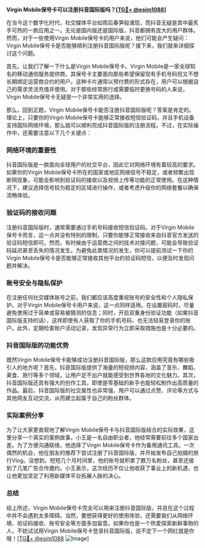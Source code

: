 **Virgin Mobile保号卡可以注册抖音国际版吗？[[TG💪+ @esim1088](https://t.me/s/esim1088)]**

在当今这个数字化时代，社交媒体平台如雨后春笋般涌现，而抖音无疑是其中最炙手可热的一款应用之一。无论是国内版还是国际版，抖音都拥有庞大的用户群体。然而，对于一些使用Virgin Mobile保号卡的用户来说，他们可能会产生疑问：Virgin Mobile保号卡是否能够顺利注册抖音国际版呢？接下来，我们就来详细探讨这个问题。

首先，让我们了解一下什么是Virgin Mobile保号卡。Virgin Mobile是一家全球知名的移动通信服务提供商，其保号卡主要面向那些希望保留现有手机号码但又不想长期绑定运营商合约的用户。这种卡片通常以预付费的形式存在，用户可以根据自己的需求灵活充值并使用。对于那些经常旅行或需要临时更换号码的人来说，Virgin Mobile保号卡无疑是一个非常实用的选择。

那么，回到正题，Virgin Mobile保号卡能否注册抖音国际版呢？答案是肯定的。理论上，只要你的Virgin Mobile保号卡能够正常接收短信验证码，并且手机设备支持国际网络环境，那么就可以顺利完成抖音国际版的注册流程。不过，在实际操作中，还需要注意以下几个关键点：

### 网络环境的重要性

抖音国际版是一款面向全球用户的社交平台，因此它对网络环境有着较高的要求。如果你的Virgin Mobile保号卡所在的国家或地区网络信号不稳定，或者频繁出现断网现象，可能会影响到验证码的接收以及视频上传等功能的正常使用。在这种情况下，建议选择信号较为稳定的区域进行操作，或者考虑升级你的网络套餐以确保流畅体验。

### 验证码的接收问题

注册抖音国际版时，通常需要通过手机号码接收短信验证码。对于Virgin Mobile保号卡而言，这一点并没有特别的限制，只要你能够正常接收来自抖音官方发送的验证码短信即可。然而，有时候由于运营商之间的技术对接问题，可能会导致验证码延迟甚至丢失的情况发生。为避免此类情况的发生，你可以提前测试一下你的Virgin Mobile保号卡是否能够正常接收其他平台的验证码短信，以便及时发现问题并解决。

### 账号安全与隐私保护

在注册任何社交媒体账号之前，我们都应该高度重视账号的安全性和个人隐私保护。对于Virgin Mobile保号卡用户来说，这一点同样适用。在设置密码时，尽量避免使用过于简单或容易被猜测的信息；同时，开启双重身份验证功能（如果抖音国际版支持的话），这样即使有人获取了你的手机号码，也无法轻易登录你的账户。此外，定期检查账户活动记录，发现异常行为立即采取措施也是十分必要的。

### 抖音国际版的功能优势

既然Virgin Mobile保号卡能够成功注册抖音国际版，那么这款应用究竟有哪些吸引人的地方呢？首先，抖音国际版提供了海量的短视频内容，涵盖了音乐、舞蹈、美食、旅行等多个领域，让用户足不出户就能感受到世界各地的文化魅力。其次，抖音国际版还具有强大的创作工具，即使是零基础的新手也能轻松制作出高质量的作品。最后，抖音国际版的社交属性也非常强，用户可以通过点赞、评论等方式与其他网友互动交流，从而建立起属于自己的粉丝群体。

### 实际案例分享

为了让大家更直观地了解Virgin Mobile保号卡与抖音国际版结合的实际效果，这里分享一个真实的案例故事。小王是一名自由职业者，他经常需要前往多个国家出差。为了方便沟通联络，他选择了Virgin Mobile保号卡作为备用通讯工具。一次偶然的机会，他在朋友的推荐下尝试注册了抖音国际版，并开始发布自己拍摄的旅行Vlog。没想到，短短几个月时间里，他的账号就积累了数万名粉丝，甚至还接到了几笔广告合作邀约。小王表示，这次经历不仅让他收获了事业上的新机遇，也让他更加坚定了利用新媒体平台拓展人脉的决心。

### 总结

综上所述，Virgin Mobile保号卡完全可以用来注册抖音国际版，并且在这个过程中并不会遇到太多障碍。当然，要想获得更好的使用体验，还需要我们从网络环境、验证码接收、账号安全等方面多加留意。如果你也是一个热爱探索新鲜事物的人，不妨试试用Virgin Mobile保号卡登录抖音国际版，说不定下一个网红就是你哦！[[TG💪+ @esim1088](https://t.me/s/esim1088) ![Image](https://i.postimg.cc/4NQfJmqS/Snipaste-2025-05-13-00-14-12.png)]